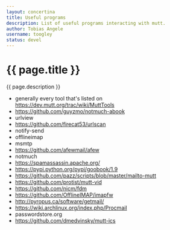 ```yaml
---
layout: concertina
title: Useful programs
description: List of useful programs interacting with mutt.
author: Tobias Angele
username: toogley
status: devel
---
```

# {{ page.title }}

{{ page.description }}

* generally every tool that's listed on https://dev.mutt.org/trac/wiki/MuttTools
* https://github.com/guyzmo/notmuch-abook
* urlview
* https://github.com/firecat53/urlscan
* notify-send
* offlineimap
* msmtp
* https://github.com/afewmail/afew
* notmuch
* https://spamassassin.apache.org/
* https://pypi.python.org/pypi/goobook/1.9
* https://github.com/pazz/scripts/blob/master/mailto-mutt
* https://github.com/protist/mutt-vid
* https://github.com/nicm/fdm
* https://github.com/OfflineIMAP/imapfw
* http://pyropus.ca/software/getmail/
* https://wiki.archlinux.org/index.php/Procmail
* passwordstore.org
* https://github.com/dmedvinsky/mutt-ics
